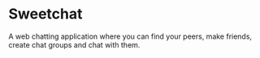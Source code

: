 # Sweetchat
A web chatting application where you can find your peers, make friends, create chat groups and chat with them.
